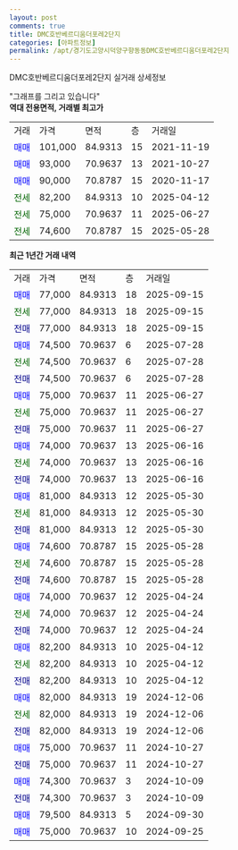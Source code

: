 ```yaml
---
layout: post
comments: true
title: DMC호반베르디움더포레2단지
categories: [아파트정보]
permalink: /apt/경기도고양시덕양구향동동DMC호반베르디움더포레2단지
---
```


DMC호반베르디움더포레2단지 실거래 상세정보

<script type="text/javascript">
  google.charts.load('current', {'packages':['line', 'corechart']});
  google.charts.setOnLoadCallback(drawChart);

  function drawChart() {
    var data = new google.visualization.DataTable();
    data.addColumn('date', '거래일');
    data.addColumn('number', "매매");
    data.addColumn('number', "전세");
    data.addColumn('number', "전매");

    data.addRows([[new Date(Date.parse("2025-09-15")), 77000, null, null], [new Date(Date.parse("2025-09-15")), null, 77000, null], [new Date(Date.parse("2025-09-15")), null, null, 77000], [new Date(Date.parse("2025-07-28")), 74500, null, null], [new Date(Date.parse("2025-07-28")), null, 74500, null], [new Date(Date.parse("2025-07-28")), null, null, 74500], [new Date(Date.parse("2025-06-27")), 75000, null, null], [new Date(Date.parse("2025-06-27")), null, 75000, null], [new Date(Date.parse("2025-06-27")), null, null, 75000], [new Date(Date.parse("2025-06-16")), 74000, null, null], [new Date(Date.parse("2025-06-16")), null, 74000, null], [new Date(Date.parse("2025-06-16")), null, null, 74000], [new Date(Date.parse("2025-05-30")), 81000, null, null], [new Date(Date.parse("2025-05-30")), null, 81000, null], [new Date(Date.parse("2025-05-30")), null, null, 81000], [new Date(Date.parse("2025-05-28")), 74600, null, null], [new Date(Date.parse("2025-05-28")), null, 74600, null], [new Date(Date.parse("2025-05-28")), null, null, 74600], [new Date(Date.parse("2025-04-24")), 74000, null, null], [new Date(Date.parse("2025-04-24")), null, 74000, null], [new Date(Date.parse("2025-04-24")), null, null, 74000], [new Date(Date.parse("2025-04-12")), 82200, null, null], [new Date(Date.parse("2025-04-12")), null, 82200, null], [new Date(Date.parse("2025-04-12")), null, null, 82200], [new Date(Date.parse("2024-12-06")), 82000, null, null], [new Date(Date.parse("2024-12-06")), null, 82000, null], [new Date(Date.parse("2024-12-06")), null, null, 82000], [new Date(Date.parse("2024-10-27")), 75000, null, null], [new Date(Date.parse("2024-10-27")), null, null, 75000], [new Date(Date.parse("2024-10-09")), 74300, null, null], [new Date(Date.parse("2024-10-09")), null, null, 74300], [new Date(Date.parse("2024-09-30")), 79500, null, null], [new Date(Date.parse("2024-09-25")), 75000, null, null]]);

    var options = {
      hAxis: {
        format: 'yyyy/MM/dd'
      },    
      lineWidth: 0,
      pointsVisible: true,    
      title: '최근 1년간 유형별 실거래가 분포',
      legend: { position: 'bottom' }
    };

    var formatter = new google.visualization.NumberFormat({pattern:'###,###'} );
    formatter.format(data, 1);
    formatter.format(data, 2);
    
    setTimeout(function() {
        var chart = new google.visualization.LineChart(document.getElementById('columnchart_material'));
        chart.draw(data, (options));
        document.getElementById('loading').style.display = 'none';
    }, 200);
  }
</script>


<div id="loading" style="z-index:20; display: block; margin-left: 0px">"그래프를 그리고 있습니다"</div>
<div id="columnchart_material" style="width: 95%; margin-left: 0px; display: block"></div>
<!-- contents start -->
<b>역대 전용면적, 거래별 최고가</b>
<table class="sortable">
    <tr>
      <td>거래</td>
      <td>가격</td>
      <td>면적</td>
      <td>층</td>
      <td>거래일</td>
    </tr>
        <tr>
          <td><a style="color: blue">매매</a></td>
          <td>101,000</td>
          <td>84.9313</td>
          <td>15</td>
          <td>2021-11-19</td>
        </tr>            <tr>
          <td><a style="color: blue">매매</a></td>
          <td>93,000</td>
          <td>70.9637</td>
          <td>13</td>
          <td>2021-10-27</td>
        </tr>            <tr>
          <td><a style="color: blue">매매</a></td>
          <td>90,000</td>
          <td>70.8787</td>
          <td>15</td>
          <td>2020-11-17</td>
        </tr>        
        <tr>
              <td><a style="color: darkgreen">전세</a></td>
              <td>82,200</td>
              <td>84.9313</td>
              <td>10</td>
              <td>2025-04-12</td>
            </tr>            <tr>
              <td><a style="color: darkgreen">전세</a></td>
              <td>75,000</td>
              <td>70.9637</td>
              <td>11</td>
              <td>2025-06-27</td>
            </tr>            <tr>
              <td><a style="color: darkgreen">전세</a></td>
              <td>74,600</td>
              <td>70.8787</td>
              <td>15</td>
              <td>2025-05-28</td>
            </tr>        
    
</table>

<b>최근 1년간 거래 내역</b>

<table class="sortable">
    <tr>
      <td>거래</td>
      <td>가격</td>
      <td>면적</td>
      <td>층</td>
      <td>거래일</td>
    </tr>
    <tr>
      <td><a style="color: blue">매매</a></td>
      <td>77,000</td>
      <td>84.9313</td>
      <td>18</td>
      <td>2025-09-15</td>
    </tr>          <tr>
      <td><a style="color: darkgreen">전세</a></td>
      <td>77,000</td>
      <td>84.9313</td>
      <td>18</td>
      <td>2025-09-15</td>
    </tr>          <tr>
      <td><a style="color: darkblue">전매</a></td>
      <td>77,000</td>
      <td>84.9313</td>
      <td>18</td>
      <td>2025-09-15</td>
    </tr>          <tr>
      <td><a style="color: blue">매매</a></td>
      <td>74,500</td>
      <td>70.9637</td>
      <td>6</td>
      <td>2025-07-28</td>
    </tr>          <tr>
      <td><a style="color: darkgreen">전세</a></td>
      <td>74,500</td>
      <td>70.9637</td>
      <td>6</td>
      <td>2025-07-28</td>
    </tr>          <tr>
      <td><a style="color: darkblue">전매</a></td>
      <td>74,500</td>
      <td>70.9637</td>
      <td>6</td>
      <td>2025-07-28</td>
    </tr>          <tr>
      <td><a style="color: blue">매매</a></td>
      <td>75,000</td>
      <td>70.9637</td>
      <td>11</td>
      <td>2025-06-27</td>
    </tr>          <tr>
      <td><a style="color: darkgreen">전세</a></td>
      <td>75,000</td>
      <td>70.9637</td>
      <td>11</td>
      <td>2025-06-27</td>
    </tr>          <tr>
      <td><a style="color: darkblue">전매</a></td>
      <td>75,000</td>
      <td>70.9637</td>
      <td>11</td>
      <td>2025-06-27</td>
    </tr>          <tr>
      <td><a style="color: blue">매매</a></td>
      <td>74,000</td>
      <td>70.9637</td>
      <td>13</td>
      <td>2025-06-16</td>
    </tr>          <tr>
      <td><a style="color: darkgreen">전세</a></td>
      <td>74,000</td>
      <td>70.9637</td>
      <td>13</td>
      <td>2025-06-16</td>
    </tr>          <tr>
      <td><a style="color: darkblue">전매</a></td>
      <td>74,000</td>
      <td>70.9637</td>
      <td>13</td>
      <td>2025-06-16</td>
    </tr>          <tr>
      <td><a style="color: blue">매매</a></td>
      <td>81,000</td>
      <td>84.9313</td>
      <td>12</td>
      <td>2025-05-30</td>
    </tr>          <tr>
      <td><a style="color: darkgreen">전세</a></td>
      <td>81,000</td>
      <td>84.9313</td>
      <td>12</td>
      <td>2025-05-30</td>
    </tr>          <tr>
      <td><a style="color: darkblue">전매</a></td>
      <td>81,000</td>
      <td>84.9313</td>
      <td>12</td>
      <td>2025-05-30</td>
    </tr>          <tr>
      <td><a style="color: blue">매매</a></td>
      <td>74,600</td>
      <td>70.8787</td>
      <td>15</td>
      <td>2025-05-28</td>
    </tr>          <tr>
      <td><a style="color: darkgreen">전세</a></td>
      <td>74,600</td>
      <td>70.8787</td>
      <td>15</td>
      <td>2025-05-28</td>
    </tr>          <tr>
      <td><a style="color: darkblue">전매</a></td>
      <td>74,600</td>
      <td>70.8787</td>
      <td>15</td>
      <td>2025-05-28</td>
    </tr>          <tr>
      <td><a style="color: blue">매매</a></td>
      <td>74,000</td>
      <td>70.9637</td>
      <td>12</td>
      <td>2025-04-24</td>
    </tr>          <tr>
      <td><a style="color: darkgreen">전세</a></td>
      <td>74,000</td>
      <td>70.9637</td>
      <td>12</td>
      <td>2025-04-24</td>
    </tr>          <tr>
      <td><a style="color: darkblue">전매</a></td>
      <td>74,000</td>
      <td>70.9637</td>
      <td>12</td>
      <td>2025-04-24</td>
    </tr>          <tr>
      <td><a style="color: blue">매매</a></td>
      <td>82,200</td>
      <td>84.9313</td>
      <td>10</td>
      <td>2025-04-12</td>
    </tr>          <tr>
      <td><a style="color: darkgreen">전세</a></td>
      <td>82,200</td>
      <td>84.9313</td>
      <td>10</td>
      <td>2025-04-12</td>
    </tr>          <tr>
      <td><a style="color: darkblue">전매</a></td>
      <td>82,200</td>
      <td>84.9313</td>
      <td>10</td>
      <td>2025-04-12</td>
    </tr>          <tr>
      <td><a style="color: blue">매매</a></td>
      <td>82,000</td>
      <td>84.9313</td>
      <td>19</td>
      <td>2024-12-06</td>
    </tr>          <tr>
      <td><a style="color: darkgreen">전세</a></td>
      <td>82,000</td>
      <td>84.9313</td>
      <td>19</td>
      <td>2024-12-06</td>
    </tr>          <tr>
      <td><a style="color: darkblue">전매</a></td>
      <td>82,000</td>
      <td>84.9313</td>
      <td>19</td>
      <td>2024-12-06</td>
    </tr>          <tr>
      <td><a style="color: blue">매매</a></td>
      <td>75,000</td>
      <td>70.9637</td>
      <td>11</td>
      <td>2024-10-27</td>
    </tr>          <tr>
      <td><a style="color: darkblue">전매</a></td>
      <td>75,000</td>
      <td>70.9637</td>
      <td>11</td>
      <td>2024-10-27</td>
    </tr>          <tr>
      <td><a style="color: blue">매매</a></td>
      <td>74,300</td>
      <td>70.9637</td>
      <td>3</td>
      <td>2024-10-09</td>
    </tr>          <tr>
      <td><a style="color: darkblue">전매</a></td>
      <td>74,300</td>
      <td>70.9637</td>
      <td>3</td>
      <td>2024-10-09</td>
    </tr>          <tr>
      <td><a style="color: blue">매매</a></td>
      <td>79,500</td>
      <td>84.9313</td>
      <td>5</td>
      <td>2024-09-30</td>
    </tr>          <tr>
      <td><a style="color: blue">매매</a></td>
      <td>75,000</td>
      <td>70.9637</td>
      <td>10</td>
      <td>2024-09-25</td>
    </tr>      </table>
<!-- contents end -->    

